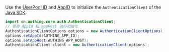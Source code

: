 Use the [UserPool ID](/guides/faqs/get-userpool-id-and-secret.md) and [AppID](/guides/faqs/get-app-id-and-secret.md) to initialize the `AuthenticationClient` of the [Java SDK](/reference/sdk-for-java/):

```java
import cn.authing.core.auth.AuthenticationClient;
// 使用 AppId 和 appHost 进行初始化
AuthenticationClientOptions options = new AuthenticationClientOptions();
options.setAppId(AUTHING_APP_ID);
options.setAppHost(AUTHING_APP_HOST);
AuthenticationClient client = new AuthenticationClient(options);
```

